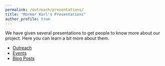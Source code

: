 ```yaml
---
permalink: /outreach/presentations/
title: "Mormor Karl's Presentations"
author_profile: true
---
```


We have given several presentations to get people to know more about our project. Here you can learn a bit more about them.

- [Outreach](../)
- [Events](./events/)
- [Blog Posts](./blog/)
